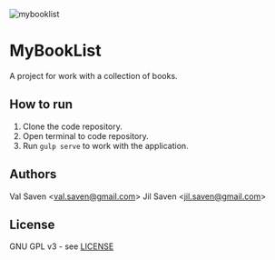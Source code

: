 ![mybooklist](https://cdn.rawgit.com/valsaven/mybooklist/master/logo.svg)

# MyBookList

A project for work with a collection of books.

## How to run

1. Clone the code repository.
2. Open terminal to code repository.
4. Run `gulp serve` to work with the application.

## Authors

Val Saven &lt;val.saven@gmail.com&gt;
Jil Saven &lt;jil.saven@gmail.com&gt;

## License

GNU GPL v3 - see [LICENSE](LICENSE)
